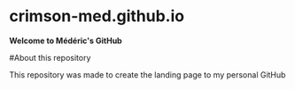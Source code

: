 # crimson-med.github.io

**Welcome to Médéric's GitHub**

#About this repository

This repository was made to create the landing page to my personal GitHub
